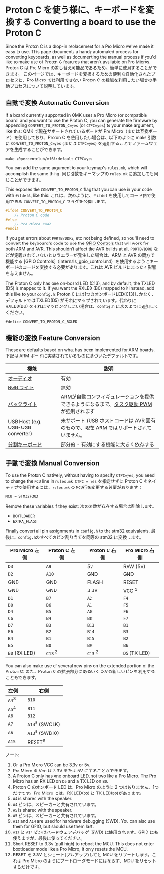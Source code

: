# Proton C を使う様に、キーボードを変換する Converting a board to use the Proton C

<!---
  grep --no-filename "^[ ]*git diff" docs/ja/*.md | sh
  original document: 0.9.46:docs/proton_c_conversion.md
  git diff 0.9.46 HEAD -- docs/proton_c_conversion.md | cat
-->

Since the Proton C is a drop-in replacement for a Pro Micro we've made it easy to use. This page documents a handy automated process for converting keyboards, as well as documenting the manual process if you'd like to make use of Proton C features that aren't available on Pro Micros.
Proton C は Pro Micro の差し替え可能品であるため、簡単に使用することができます。
このページでは、キーボードを変換するための便利な自動化されたプロセスと、Pro Micro では利用できない Proton C の機能を利用したい場合の手動プロセスについて説明しています。

## 自動で変換 Automatic Conversion

If a board currently supported in QMK uses a Pro Micro (or compatible board) and you want to use the Proton C, you can generate the firmware by appending `CONVERT_TO_PROTON_C=yes` (or `CTPC=yes`) to your make argument, like this:
QMK で現在サポートされているボードが Pro Micro（または互換ボード）を使用しており、Proton C を使用したい場合は、以下のように make 引数に `CONVERT_TO_PROTON_C=yes` (または `CTPC=yes`) を追加することでファームウェアを生成することができます。

    make 40percentclub/mf68:default CTPC=yes

You can add the same argument to your keymap's `rules.mk`, which will accomplish the same thing.
同じ引数をキーマップの `rules.mk` に追加しても同じことができます。

This exposes the `CONVERT_TO_PROTON_C` flag that you can use in your code with `#ifdef`s, like this:
これは、次のように、`＃ifdef` を使用してコード内で使用できる `CONVERT_TO_PROTON_C` フラグを公開します。

```c
#ifdef CONVERT_TO_PROTON_C
    // Proton C code
#else
    // Pro Micro code
#endif
```

If you get errors about `PORTB/DDRB`, etc not being defined, so you'll need to convert the keyboard's code to use the [GPIO Controls](internals_gpio_control.md) that will work for both ARM and AVR. This shouldn't affect the AVR builds at all.
`PORTB/DDRB` などが定義されていないというエラーが発生した場合は、ARM と AVR の両方で機能する [GPIO Controls]（internals_gpio_control.md）を使用するようにキーボードのコードを変換する必要があります。これは AVR ビルドにまったく影響を与えません。

The Proton C only has one on-board LED (C13), and by default, the TXLED (D5) is mapped to it. If you want the RXLED (B0) mapped to it instead, add this like to your `config.h`:
Proton C には1つのオンボードLED(C13)しかなく、デフォルトでは TXLED(D5) がそれにマップされています。代わりに RXLED(B0) をそれにマッピングしたい場合は、`config.h` に次のように追加してください。

    #define CONVERT_TO_PROTON_C_RXLED

## 機能の変換 Feature Conversion

These are defaults based on what has been implemented for ARM boards.
下記は ARM ボードに実装されているものに基づいたデフォルトです。

| 機能                                  | 説明                                                                               |
|--------------------------------------|------------------------------------------------------------------------------------|
| [オーディオ](ja/feature_audio.md)      | 有効                                                                      |
| [RGB ライト](ja/feature_rgblight.md)  | 無効                                                                       |
| [バックライト](feature_backlight.md)   | ARMが自動コンフィギュレーションを提供できるようになるまで、[タスク駆動 PWM](ja/(feature_backlight.md#software-pwm-driver))が強制されます |
| USB Host (e.g. USB-USB converter)   | 未サポート (USB ホストコードは AVR 固有のもので、現在 ARM ではサポートされていません。 |
| [分割キーボード](ja/feature_split_keyboard.md) | 部分的 - 有効にする機能に大きく依存する                                 |

## 手動で変換 Manual Conversion

To use the Proton C natively, without having to specify `CTPC=yes`, you need to change the `MCU` line in `rules.mk`:
`CTPC = yes` を指定せずに Proton C をネイティブで使用するには、`rules.mk` の `MCU`行を変更する必要があります：

```
MCU = STM32F303
```

Remove these variables if they exist:
次の変数が存在する場合は削除します。

* `BOOTLOADER`
* `EXTRA_FLAGS`

Finally convert all pin assignments in `config.h` to the stm32 equivalents.
最後に、`config.h`のすべてのピン割り当てを同等の stm32 に変換します。

| Pro Micro 左側| Proton C 左側 | | Proton C 右側 | Pro Micro 右側 |
|-----------|----------|-|----------|-----------|
| `D3` | `A9` | | 5v | RAW (5v) |
| `D2` | `A10` | | GND | GND |
| GND | GND | | FLASH | RESET |
| GND | GND | | 3.3v | VCC <sup>1</sup> |
| `D1` | `B7` | | `A2` | `F4` |
| `D0` | `B6` | | `A1` | `F5` |
| `D4` | `B5` | | `A0` | `F6` |
| `C6` | `B4` | | `B8` | `F7` |
| `D7` | `B3` | | `B13` | `B1` |
| `E6` | `B2` | | `B14` | `B3` |
| `B4` | `B1` | | `B15` | `B2` |
| `B5` | `B0` | | `B9` | `B6` |
| `B0` (RX LED) | `C13` <sup>2</sup> | | `C13` <sup>2</sup> | `D5` (TX LED) |

You can also make use of several new pins on the extended portion of the Proton C:
また、Proton C の拡張部分にあるいくつかの新しいピンを利用することもできます。


| 左側 | | 右側 |
|------|-|-------|
| `A4`<sup>3</sup> | | `B10` |
| `A5`<sup>4</sup> | | `B11` |
| `A6` | | `B12` |
| `A7` | | `A14`<sup>5</sup> (SWCLK) |
| `A8` | | `A13`<sup>5</sup> (SWDIO) |
| `A15` | | RESET<sup>6</sup> |

ノート:

1. On a Pro Micro VCC can be 3.3v or 5v.
1. Pro Micro の Vcc は 3.3V または 5V にすることができます。
2. A Proton C only has one onboard LED, not two like a Pro Micro. The Pro Micro has an RX LED on `D5` and a TX LED on `B0`.
2. Proton C のオンボード LED は、Pro Micro のように 2 つはありません、1つだけです。Pro Micro には、RX LED(`D5`) と TX LED(`B0`)があります。
3. `A4` is shared with the speaker.
3. `A4` ピンは、スピーカーと共有されています。
4. `A5` is shared with the speaker.
4. `A5` ピンは、スピーカーと共有されています。
5. `A13` and `A14` are used for hardware debugging (SWD). You can also use them for GPIO, but should use them last.
5. `A13` と `A14` ピンはハードウェアデバッグ (SWD) に使用されます。GPIO にも使えますが、最後に使ってください。
6. Short RESET to 3.3v (pull high) to reboot the MCU. This does not enter bootloader mode like a Pro Micro, it only resets the MCU.
6. RESET を 3.3V とショート(プルアップ)してと MCU をリブートします。これは Pro Micro のようにブートローダモードにはならず、MCU をリセットするだけです。

